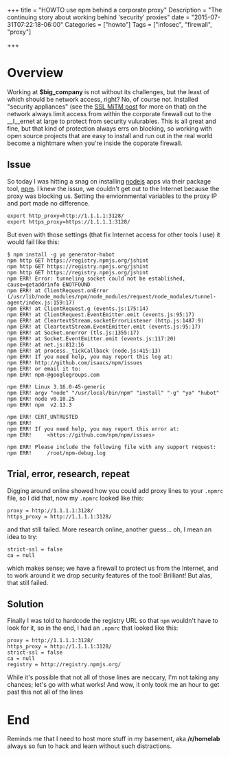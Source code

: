 +++
title = "HOWTO use npm behind a corporate proxy"
Description = "The continuing story about working behind 'security' proxies"
date = "2015-07-31T07:22:18-06:00"
Categories = ["howto"]
Tags = ["infosec", "firewall", "proxy"]

+++
# Overview

Working at __$big_company__ is not without its challenges, but the least of which should be network access, right? No, of course not. Installed "security appliances" (see the [SSL MiTM post](https://fak3r.com/2015/07/22/does-your-employer-run-ssl-mitm-attacks-on-you/) for more on that) on the network always limit access from within the corporate firewall out to the __I__ernet at large to protect from security vulurables. This is all great and fine, but that kind of protection always errs on blocking, so working with open source projects that are easy to install and run out in the real world become a nightmare when you're inside the coporate firewall.<!--more-->

## Issue

So today I was hitting a snag on installing [nodejs](https://nodejs.org/) apps via their package tool, [npm](http://github.com/isaacs/npm/issues). I knew the issue, we couldn't get out to the Internet because the proxy was blocking us. Setting the enviornmental variables to the proxy IP and port made no difference.

```
export http_proxy=http://1.1.1.1:3128/
export https_proxy=https://1.1.1.1:3128/
```

But even with those settings (that fix Internet access for other tools I use) it would fail like this:

```
$ npm install -g yo generator-hubot
npm http GET https://registry.npmjs.org/jshint
npm http GET https://registry.npmjs.org/jshint
npm http GET https://registry.npmjs.org/jshint
npm ERR! Error: tunneling socket could not be established, cause=getaddrinfo ENOTFOUND
npm ERR! at ClientRequest.onError (/usr/lib/node_modules/npm/node_modules/request/node_modules/tunnel-agent/index.js:159:17)
npm ERR! at ClientRequest.g (events.js:175:14)
npm ERR! at ClientRequest.EventEmitter.emit (events.js:95:17)
npm ERR! at CleartextStream.socketErrorListener (http.js:1487:9)
npm ERR! at CleartextStream.EventEmitter.emit (events.js:95:17)
npm ERR! at Socket.onerror (tls.js:1355:17)
npm ERR! at Socket.EventEmitter.emit (events.js:117:20)
npm ERR! at net.js:812:16
npm ERR! at process._tickCallback (node.js:415:13)
npm ERR! If you need help, you may report this log at:
npm ERR! http://github.com/isaacs/npm/issues
npm ERR! or email it to:
npm ERR! npm-@googlegroups.com

npm ERR! Linux 3.16.0-45-generic
npm ERR! argv "node" "/usr/local/bin/npm" "install" "-g" "yo" "hubot"
npm ERR! node v0.10.25
npm ERR! npm  v2.13.3

npm ERR! CERT_UNTRUSTED
npm ERR!
npm ERR! If you need help, you may report this error at:
npm ERR!     <https://github.com/npm/npm/issues>

npm ERR! Please include the following file with any support request:
npm ERR!     /root/npm-debug.log
```

## Trial, error, research, repeat

Digging around online showed how you could add proxy lines to your `.npmrc` file, so I did that, now my `.npmrc` looked like this:

```
proxy = http://1.1.1.1:3128/
https_proxy = http://1.1.1.1:3128/

```

and that still failed. More research online, another guess... oh, I mean an idea to try:

```
strict-ssl = false
ca = null
```

which makes sense; we have a firewall to protect us from the Internet, and to work around it we drop security features of the tool! Brilliant! But alas, that still failed.


## Solution

Finally I was told to hardcode the registry URL so that `npm` wouldn't have to look for it, so in the end, I had an `.npmrc` that looked like this:

```
proxy = http://1.1.1.1:3128/
https_proxy = http://1.1.1.1:3128/
strict-ssl = false
ca = null
registry = http://registry.npmjs.org/
```

While it's possible that not all of those lines are neccary, I'm not taking any chances; let's go with what works! And wow, it only took me an hour to get past this not all of the lines

# End

Reminds me that I need to host more stuff in my basement, aka __/r/homelab__ always so fun to hack and learn without such distractions.
